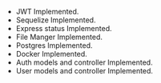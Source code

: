 - JWT Implemented. 
- Sequelize Implemented.
- Express status Implemented.
- File Manger Implemented.
- Postgres Implemented. 
- Docker Implemented. 
- Auth models and controller Implemented. 
- User models and controller Implemented. 
